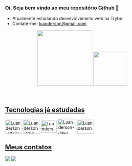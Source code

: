 ### Oi. Seja bem vindo ao meu repositório Github 🙂

- Atualmente estudando desenvolvimento web na Trybe.
- Contate-me: luaoderson@gmail.com

<div align="center">
  <a href="https://github.com/luandersonalvesdev">
  <img height="180em" src="https://github-readme-stats.vercel.app/api?username=luandersonalvesdev&show_icons=true&theme=tokyonight&include_all_commits=true&count_private=true"/>
  <img height="110em" src="https://github-readme-stats.vercel.app/api/top-langs/?username=luandersonalvesdev&layout=compact&langs_count=7&theme=tokyonight"/>
</div>
  
  <div style="display: inline_block"><br>
  <div style="display: inline_block"><br>
  
 ## Tecnologias já estudadas
  <img align="center" title="HTML" alt="Luanderson-HMTL" height="45" width="55" src="https://cdn.jsdelivr.net/gh/devicons/devicon/icons/html5/html5-plain-wordmark.svg" />
  <img align="center" title="CSS" alt="Luanderson-CSS" height="45" width="55" src="https://cdn.jsdelivr.net/gh/devicons/devicon/icons/css3/css3-plain-wordmark.svg" />
  <img align="center" title="JavaScript" alt="Luanderson-JavaScript" height="40" width="50" src="https://cdn.jsdelivr.net/gh/devicons/devicon/icons/javascript/javascript-plain.svg" />
  <img align="center" title="Java" alt="Luanderson-Java" height="50" width="60" src="https://cdn.jsdelivr.net/gh/devicons/devicon/icons/java/java-original-wordmark.svg" />
  <img align="center" title="Android Studio" alt="Luanderson-Android-Studio" height="45" width="55" src="https://cdn.jsdelivr.net/gh/devicons/devicon/icons/androidstudio/androidstudio-original.svg" />
    
    
  ## Meus contatos
  <div> 
    <a href="https://www.linkedin.com/in/luandersonalvesdev/" target="_blank"><img src="https://img.shields.io/badge/-LinkedIn-%230077B5?style=for-the-badge&logo=linkedin&logoColor=white" target="_blank"></a> 
    <a href = "mailto:luaoderson@gmail.com"><img src="https://img.shields.io/badge/-Gmail-%23333?style=for-the-badge&logo=gmail&logoColor=white" target="_blank"></a>
  

